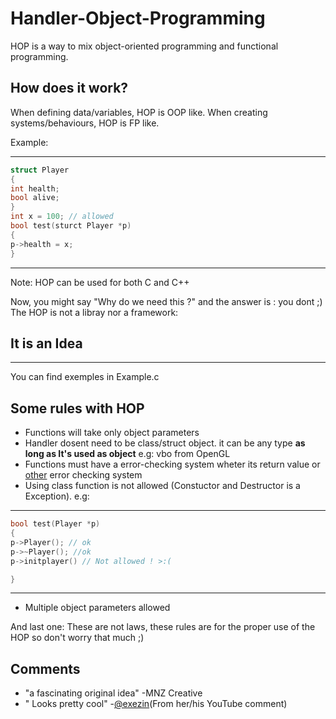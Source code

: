 # Handler-Object-Programming
HOP is a way to mix object-oriented programming and functional programming.
## How does it work?
When defining data/variables, HOP is OOP like. When creating systems/behaviours, HOP is FP like.

Example:
***************************************************************************************************
```cpp
struct Player
{
int health;
bool alive;
}
int x = 100; // allowed
bool test(sturct Player *p) 
{
p->health = x;
}
```
***************************************************************************************************
Note: HOP can be used for both C and C++


Now, you might say "Why do we need this ?" and the answer is : you dont ;)
The HOP is not a libray nor a framework:
## It is an Idea

***************************************************************************************************
You can find exemples in Example.c
## Some rules with HOP
- Functions will take only object parameters 
- Handler dosent need to be class/struct object. it can be any type **as long as It's used as object** e.g: vbo from OpenGL
- Functions must have a error-checking system wheter its return value or [other](https://github.com/fedqx/BFU-GL-cpp-Framework) error checking system
- Using class function is not allowed (Constuctor and Destructor is a Exception).
e.g:
***************************************************************************************************
```cpp
bool test(Player *p) 
{
p->Player(); // ok
p->~Player(); //ok
p->initplayer() // Not allowed ! >:(

}
```
***************************************************************************************************
- Multiple object parameters allowed

And last one: These are not laws, these rules are for the proper use of the HOP so don't worry that much ;)
## Comments
- "a fascinating original idea" -MNZ Creative
- " Looks pretty cool" -[@exezin](https://github.com/exezin)(From her/his YouTube comment)
